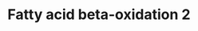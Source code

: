 ---
annotations:
- type: Pathway Ontology
  value: fatty acid beta degradation pathway
authors:
- Nsalomonis
- MaintBot
- Evelo
- C.Redfern
- Christine Chichester
- Fehrhart
- Timverbruggen
- Eweitz
description: ''
last-edited: 2021-05-07
organisms:
- Rattus norvegicus
redirect_from:
- /index.php/Pathway:WP105
- /instance/WP105
schema-jsonld:
- '@context': https://schema.org/
  '@id': https://wikipathways.github.io/pathways/WP105.html
  '@type': Dataset
  creator:
    '@type': Organization
    name: WikiPathways
  description: ''
  keywords:
  - Acadm
  - Trans-Dec-2-enoyl-CoA
  - Hadhsc
  - Trans-Oct-2-enoyl-CoA
  - (S)-3-Hydroxyoctanoyl-CoA
  - Trans-Hex-2-enoyl-CoA
  - Butanoyl-CoA
  - (S)-Hydrocyhexanoyl
  - Acads
  - 3-Oxo-octanoyl-CoA
  - Hadhb
  - Echs1
  - 3-Oxocanoyl-CoA
  - 3-Oxohexanoyl-CoA
  - (S)-3-Hydroxydecanoyl-CoA
  - Hadha
  - Acetyl-CoA
  - Decanoyl-CoA
  - Octaoyl-CoA
  - Hexanoyl-CoA
  license: CC0
  name: Fatty acid beta-oxidation 2
seo: CreativeWork
title: Fatty acid beta-oxidation 2
wpid: WP105
---